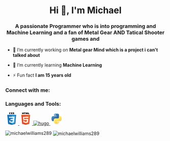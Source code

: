 <h1 align="center">Hi 👋, I'm Michael</h1>
<h3 align="center">A passionate Programmer who is into programming and Machine Learning and a fan of Metal Gear AND Tatical Shooter games and</h3>

- 🔭 I’m currently working on **Metal gear Mind which is a project i can't talked about**

- 🌱 I’m currently learning **Machine Learning**

- ⚡ Fun fact **I am 15 years old**

<h3 align="left">Connect with me:</h3>
<p align="left">
</p>

<h3 align="left">Languages and Tools:</h3>
<p align="left"> <a href="https://www.w3schools.com/css/" target="_blank" rel="noreferrer"> <img src="https://raw.githubusercontent.com/devicons/devicon/master/icons/css3/css3-original-wordmark.svg" alt="css3" width="40" height="40"/> </a> <a href="https://www.w3.org/html/" target="_blank" rel="noreferrer"> <img src="https://raw.githubusercontent.com/devicons/devicon/master/icons/html5/html5-original-wordmark.svg" alt="html5" width="40" height="40"/> </a> <a href="https://gohugo.io/" target="_blank" rel="noreferrer"> <img src="https://api.iconify.design/logos-hugo.svg" alt="hugo" width="40" height="40"/> </a> <a href="https://www.python.org" target="_blank" rel="noreferrer"> <img src="https://raw.githubusercontent.com/devicons/devicon/master/icons/python/python-original.svg" alt="python" width="40" height="40"/> </a> </p>

<p><img align="left" src="https://github-readme-stats.vercel.app/api/top-langs?username=michaelwilliams289&show_icons=true&locale=en&layout=compact" alt="michaelwilliams289" /></p>

<p>&nbsp;<img align="center" src="https://github-readme-stats.vercel.app/api?username=michaelwilliams289&show_icons=true&locale=en" alt="michaelwilliams289" /></p>

